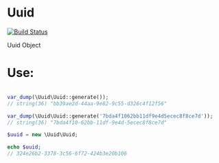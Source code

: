 Uuid
====

[![Build Status](https://secure.travis-ci.org/zircote/Uuid.png)](http://travis-ci.org/zircote/Uuid)

Uuid Object

Use:
==========

```php

var_dump(\Uuid\Uuid::generate());
// string(36) "bb39ae2d-44aa-9e82-9c55-d326c4f12f56"

var_dump(\Uuid\Uuid::generate('7bda4f1062bb11df9e4d5ecec8f8ce7d'));
// string(36) "7bda4f10-62bb-11df-9e4d-5ecec8f8ce7d"

$uuid = new \Uuid\Uuid;

echo $uuid;
// 324e26b2-3378-3c56-6f72-424b3e20b106
```
